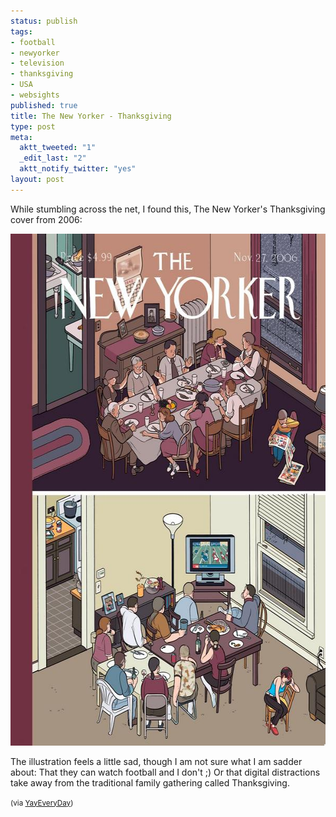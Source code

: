 ```yaml
--- 
status: publish
tags: 
- football
- newyorker
- television
- thanksgiving
- USA
- websights
published: true
title: The New Yorker - Thanksgiving
type: post
meta: 
  aktt_tweeted: "1"
  _edit_last: "2"
  aktt_notify_twitter: "yes"
layout: post
---
```

While stumbling across the net, I found this, The New Yorker's Thanksgiving cover from 2006:

<img src="/media/wp/2009/11/new-yorker-thanksgiving.jpg" alt="The New Yorker: Thanksgiving" title="The New Yorker: Thanksgiving" width="600" height="819" class="alignnone size-full wp-image-2492" />

The illustration feels a little sad, though I am not sure what I am sadder about: That they can watch football and I don't ;) Or that digital distractions take away from the traditional family gathering called Thanksgiving.

<small>(via <a href="http://imgfave.com/view/176285">YayEveryDay</a>)</small>
